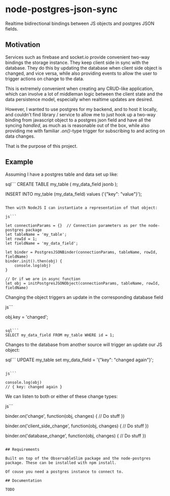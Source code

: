 # node-postgres-json-sync

Realtime bidirectional bindings between JS objects and postgres JSON fields.

## Motivation

Services such as firebase and socket.io provide convenient two-way bindings the storage instance. They keep client side in sync with the database. They do this by updating the database when client side object is changed, and vice versa, while also providing events to allow the user to trigger actions on change to the data.

This is extremely convenient when creating any CRUD-like application, which can involve a lot of middleman logic between the client state and the data persistence model, especially when realtime updates are desired.

However, I wanted to use postgres for my backend, and to host it locally, and couldn't find library / service to allow me to just hook up a two-way binding from javascript object to a postgres json field and have all the syncing _handled_, as much as is reasonable out of the box, while also providing me with familiar _.on()_-type trigger for subscribing to and acting on data changes.

That is the purpose of this project.

## Example

Assuming I have a postgres table and data set up like:

sql```
CREATE TABLE my_table (
    my_data_field jsonb
);

INSERT INTO my_table (my_data_field) values ('{"key": "value"}');
```

Then with NodeJS I can instantiate a representation of that object:

js```

let connectionParams = {}  // Connection parameters as per the node-postgres package
let tableName = 'my_table';
let rowId = 1;
let fieldName = 'my_data_field';

let binder = PostgresJSONBinder(connectionParams, tableName, rowId, fieldName)
binder.init().then(obj) {
    console.log(obj)
}

// Or if we are in async function
let obj = initPostgresJSONObject(connectionParams, tableName, rowId, fieldName)

```

Changing the object triggers an update in the corresponding database field

js```

obj.key = 'changed';

```

sql```
SELECT my_data_field FROM my_table WHERE id = 1;
```

Changes to the database from another source will trigger an update our JS object:

sql```
UPDATE my_table set my_data_field = '{"key": "changed again"}';
```

js```

console.log(obj)
// { key: changed again }

```

We can listen to both or either of these change types:

js```

binder.on('change', function(obj, changes) {
    // Do stuff
})

binder.on('client_side_change', function(obj, changes) {
    // Do stuff
})

binder.on('database_change', function(obj, changes) {
    // Do stuff
})

```

## Requirements

Built on top of the ObservableSlim package and the node-postgres package. These can be installed with npm install.

Of couse you need a postgres instance to connect to.

## Documentation

TODO

